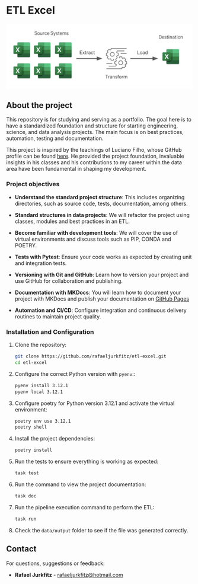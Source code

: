 # ETL Excel

![Fluxo](docs/static/fluxo.png)

## About the project

This repository is for studying and serving as a portfolio. The goal here is to have a standardized foundation and structure for starting engineering, science, and data analysis projects. The main focus is on best practices, automation, testing and documentation.

This project is inspired by the teachings of Luciano Filho, whose GitHub profile can be found [here](https://github.com/lvgalvao). He provided the project foundation, invaluable insights in his classes and his contributions to my career within the data area have been fundamental in shaping my development.

### Project objectives

* **Understand the standard project structure**: This includes organizing directories, such as source code, tests, documentation, among others.

* **Standard structures in data projects**: We will refactor the project using classes, modules and best practices in an ETL.

* **Become familiar with development tools**: We will cover the use of virtual environments and discuss tools such as PIP, CONDA and POETRY.

* **Tests with Pytest**: Ensure your code works as expected by creating unit and integration tests.

* **Versioning with Git and GitHub**: Learn how to version your project and use GitHub for collaboration and publishing.

* **Documentation with MKDocs**: You will learn how to document your project with MKDocs and publish your documentation on [GitHub Pages](rafaeljurkfitz.github.io/etl-excel/)

* **Automation and CI/CD**: Configure integration and continuous delivery routines to maintain project quality.

### Installation and Configuration

1. Clone the repository:

    ```bash
    git clone https://github.com/rafaeljurkfitz/etl-excel.git
    cd etl-excel
    ```

2. Configure the correct Python version with `pyenv`::

    ```bash
    pyenv install 3.12.1
    pyenv local 3.12.1
    ```

3. Configure poetry for Python version 3.12.1 and activate the virtual environment:

    ```bash
    poetry env use 3.12.1
    poetry shell
    ```

4. Install the project dependencies:

    ```bash
    poetry install
    ```

5. Run the tests to ensure everything is working as expected:

    ```bash
    task test
    ```

6. Run the command to view the project documentation:

    ```bash
    task doc
    ```

7. Run the pipeline execution command to perform the ETL:

    ```bash
    task run
    ```

8. Check the ```data/output``` folder to see if the file was generated correctly.

## Contact

For questions, suggestions or feedback:

* **Rafael Jurkfitz** - [rafaeljurkfitz@hotmail.com](mailto:rafaeljurkfitz@hotmail.com)
